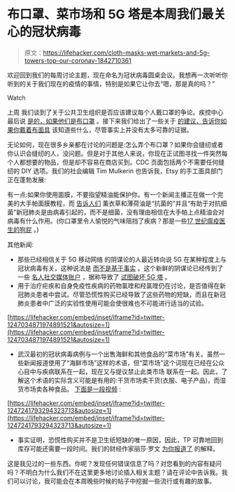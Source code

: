 # 布口罩、菜市场和 5G 塔是本周我们最关心的冠状病毒

> 原文：<https://lifehacker.com/cloth-masks-wet-markets-and-5g-towers-top-our-coronav-1842710361>

欢迎回到我们的每周讨论主题，现在命名为冠状病毒圆桌会议。我想再一次听听你听到的关于我们现在的疫情的事情，特别是如果它让你去“嗯，那是真的吗？”

Watch

上周 我们谈到了关于公共卫生组织是否应该建议每个人戴口罩的争论。疾控中心最后说 [是的，如果他们是布口罩](https://www.cdc.gov/coronavirus/2019-ncov/prevent-getting-sick/diy-cloth-face-coverings.html) 。接下来我们给出了一些关于 [的建议，告诉你如果你戴着布面具](https://vitals.lifehacker.com/what-to-know-if-youre-wearing-a-cloth-mask-in-public-1842706701) 该知道些什么，尽管事实上并没有太多可靠的证据。

无论如何，现在很多乡亲都在讨论的问题是:怎么弄个布口罩？如果你会缝纫或者你认识会缝纫的人，没问题。但是对于其他人来说，你现在正试图寻找一件突然每个人都想要的物品，但是却不容易在商店买到。CDC 页面包括两个不需要任何缝纫的 DIY 选项。我们的社会编辑 Tim Mulkerin 也告诉我，Etsy 的手工面具部门正在蓬勃发展:

有一点:如果你使用面膜，不要指望精油能保护你。有一个新闻主播正在做一个完美的大手帕面膜教程，而 [告诉人们](https://youtu.be/XfyTDy_VIek?t=67) 薰衣草和薄荷油是“抗菌的”并且“有助于对抗细菌”新冠肺炎是由病毒引起的，而不是细菌，没有理由相信在大手帕上点精油会对病毒有什么作用。(你口罩里令人愉悦的气味阻挡了疾病？那是一些[17 世纪瘟疫医生的狗屁](https://going-medieval.com/2020/04/02/not-every-pandemic-is-the-black-death/) 。)

其他新闻:

*   那些已经相信关于 5G 移动网络 的阴谋论的人最近转向说 5G 在某种程度上与冠状病毒有关，这种说法是 [而不是基于事实](https://fullfact.org/online/wuhan-5g-coronavirus/) 。这个新鲜的阴谋论已经传到了一些 [名人社交媒体账户](https://www.thedailybeast.com/celebrities-are-spreading-a-wacky-coronavirus-5g-conspiracy-and-they-need-to-stop-4) ，据称导致了 [试图破坏 5G 塔](https://fortune.com/2020/04/06/5g-coronavirus-conspiracy-theory-telecom-tower-fires/) 。
*   用于治疗疟疾和自身免疫性疾病的药物氯喹和羟氯喹仍在讨论，是否值得在新冠肺炎患者中尝试。尽管恐慌性购买已经导致了这些药物的短缺，而且在新冠肺炎患者中广泛的实验性使用可能会使很难也不可能进行适当的试验。

 [https://lifehacker.com/embed/inset/iframe?id=twitter-1247034871974891521&autosize=1](https://lifehacker.com/embed/inset/iframe?id=twitter-1247034871974891521&autosize=1) 

*   武汉最初的冠状病毒病例与一个出售海鲜和其他食品的“菜市场”有关。虽然一些新闻报道使用了“海鲜市场”这样的术语，但“菜市场”这个词现在已经在公众心目中与疾病联系在一起，现在又与提议禁止此类市场 联系在一起。因此，了解这个术语的实际含义可能是有用的:干货市场卖干货(衣服、电子产品)，而湿货市场卖各种食品。 [下面是一段视频](https://twitter.com/maggiekb1/status/1247241793294323713) :

 [https://lifehacker.com/embed/inset/iframe?id=twitter-1247241793294323713&autosize=1](https://lifehacker.com/embed/inset/iframe?id=twitter-1247241793294323713&autosize=1) 

*   事实证明，恐慌性购买并不是卫生纸短缺的唯一原因，因此，TP 可靠地回到库存可能还需要一段时间。我们的财经作家丽莎·罗文 [为你报道了](https://lifehacker.com/when-will-grocery-stores-get-back-to-normal-1842625636) 的解释。

这是我见过的一些东西。你呢？发现任何错误信息了吗？对您看到的内容有疑问吗？不明白为什么我们不在这里更多地讨论插入相关主题？请在评论中告诉我。我们可以讨论，我可能会在本周晚些时候的帖子中挖掘一些流行或有趣的故事。